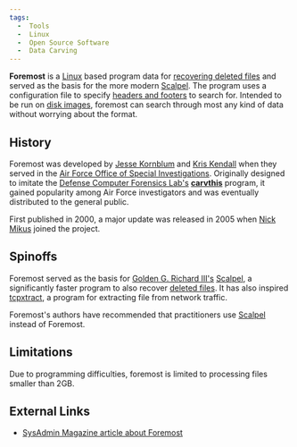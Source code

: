 ```yaml
---
tags:
  -  Tools
  -  Linux
  -  Open Source Software
  -  Data Carving
---
```

**Foremost** is a [Linux](linux.md) based program data for
[recovering deleted files](recovering_deleted_data.md) and
served as the basis for the more modern [Scalpel](scalpel.md).
The program uses a configuration file to specify [headers and
footers](file_formats.md) to search for. Intended to be run on
[disk images](disk_image.md), foremost can search through most
any kind of data without worrying about the format.

## History

Foremost was developed by [Jesse Kornblum](jesse_kornblum.md)
and [Kris Kendall](kris_kendall.md) when they served in the [Air
Force Office of Special
Investigations](air_force_office_of_special_investigations.md).
Originally designed to imitate the [Defense Computer Forensics
Lab's](defense_computer_forensics_lab.md)
**[carvthis](carvthis.md)** program, it gained popularity among
Air Force investigators and was eventually distributed to the general
public.

First published in 2000, a major update was released in 2005 when [Nick
Mikus](nick_mikus.md) joined the project.

## Spinoffs

Foremost served as the basis for [Golden G. Richard
III's](golden_g._richard_iii.md) [Scalpel](scalpel.md),
a significantly faster program to also recover [deleted
files](deleted_files.md). It has also inspired
[tcpxtract](tcpxtract.md), a program for extracting file from
network traffic.

Foremost's authors have recommended that practitioners use
[Scalpel](scalpel.md) instead of Foremost.

## Limitations

Due to programming difficulties, foremost is limited to processing files
smaller than 2GB.

## External Links

- [SysAdmin Magazine article about
  Foremost](http://www.samag.com/documents/s=8859/sam0309a/sam0309a.htm)